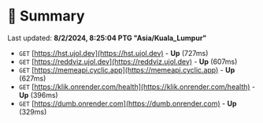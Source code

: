 # 📖 Summary
Last updated: **8/2/2024, 8:25:04 PTG "Asia/Kuala_Lumpur"**

- `GET` [https://hst.ujol.dev](https://hst.ujol.dev) - **Up** (727ms)
- `GET` [https://reddviz.ujol.dev](https://reddviz.ujol.dev) - **Up** (607ms)
- `GET` [https://memeapi.cyclic.app](https://memeapi.cyclic.app) - **Up** (627ms)
- `GET` [https://klik.onrender.com/health](https://klik.onrender.com/health) - **Up** (396ms)
- `GET` [https://dumb.onrender.com](https://dumb.onrender.com) - **Up** (329ms)
